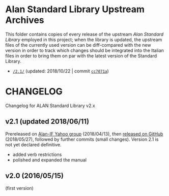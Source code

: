 # Alan Standard Library Upstream Archives

This folder contains copies of every release of the upstream _Alan Standard Library_ employed in this project; when the library is updated, the upstream files of the currently used version can be diff-compared with the new version in order to track which changes should be integrated into the Italian files in order to bring them on par with the latest version of the Standard Library.


- [`/2.1/`](./2.1/) (updated: 2018/10/22 | commit [`cc7071a`][commit])

[commit]: https://github.com/AnssiR66/AlanStdLib/tree/cc7071a85d23ebd01f8d2b9b9f167aaa81c382ee

# CHANGELOG

Changelog for ALAN Standard Library v2.x

## v2.1 (updated 2018/06/11)

Prereleased on [Alan-IF Yahoo group] (2018/04/13), then [released on GitHub] (2018/05/27), followed by further commits (small changes). Version 2.1 is not yet declared definitive.

- added verb restrictions
- polished and expanded the manual

## v2.0 (2016/05/15)

(first version)


[Alan-IF Yahoo group]: https://groups.yahoo.com/neo/groups/alan-if/files/ALAN%20Standard%20Library%20v2.1%20files/


[released on GitHub]: https://github.com/AnssiR66/AlanStdLib
